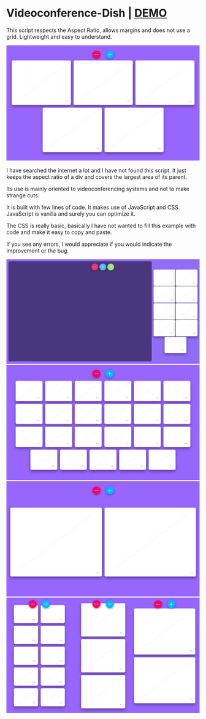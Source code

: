 # Videoconference-Dish | [DEMO](https://alicunde.github.io/Videoconference-Dish-CSS-JS/)
This script respects the Aspect Ratio, allows margins and does not use a grid. Lightweight and easy to understand.
 
![alt text](screenshots/a.png)

I have searched the internet a lot and I have not found this script. It just keeps the aspect ratio of a div and covers the largest area of its parent.

Its use is mainly oriented to videoconferencing systems and not to make strange cuts.

It is built with few lines of code. It makes use of JavaScript and CSS. JavaScript is vanilla and surely you can optimize it.

The CSS is really basic, basically I have not wanted to fill this example with code and make it easy to copy and paste.

If you see any errors, I would appreciate if you would indicate the improvement or the bug.

![alt text](screenshots/e.png)
![alt text](screenshots/b.png)
![alt text](screenshots/c.png)
![alt text](screenshots/d.png)
